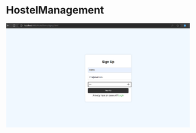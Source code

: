 # HostelManagement

![Sign-up](https://github.com/Sakshi-Satish-Jadhav/HostelManagement/blob/main/Screenshots/Screenshot%202025-04-12%20114002.png?raw=true)